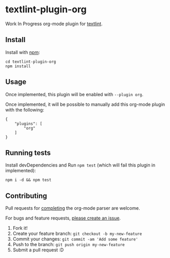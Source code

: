 # textlint-plugin-org

Work In Progress org-mode plugin for [textlint](https://github.com/textlint/textlint;).

## Install

Install with [npm](https://www.npmjs.com/):

    cd textlint-plugin-org
    npm install

## Usage

Once implemented, this plugin will be enabled with `--plugin org`.

Once implemented, it will be possible to manually add this org-mode
plugin with the following:

```
{
    "plugins": [
        "org"
    ]
}
```

## Running tests

Install devDependencies and Run `npm test` (which will fail this
plugin in implemented):

    npm i -d && npm test

## Contributing

Pull requests for [completing]() the org-mode parser are welcome.

For bugs and feature requests, [please create an
issue](https://github.com/robstewart57/textlint-plugin-org/issues).

1. Fork it!
2. Create your feature branch: `git checkout -b my-new-feature`
3. Commit your changes: `git commit -am 'Add some feature'`
4. Push to the branch: `git push origin my-new-feature`
5. Submit a pull request :D

